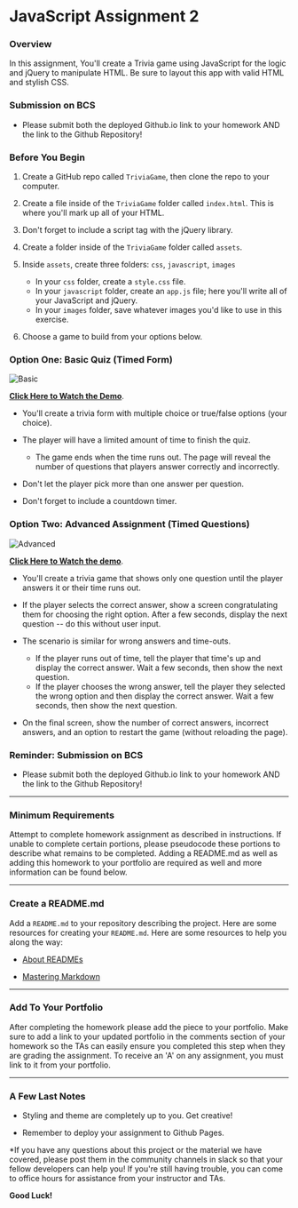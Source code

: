 # JavaScript Assignment 2

### Overview

In this assignment, You'll create a Trivia game using JavaScript for the logic and jQuery to manipulate HTML. Be sure to layout this app with valid HTML and stylish CSS.

### Submission on BCS

- Please submit both the deployed Github.io link to your homework AND the link to the Github Repository!

### Before You Begin

1.  Create a GitHub repo called `TriviaGame`, then clone the repo to your computer.

2.  Create a file inside of the `TriviaGame` folder called `index.html`. This is where you'll mark up all of your HTML.
3.  Don't forget to include a script tag with the jQuery library.

4.  Create a folder inside of the `TriviaGame` folder called `assets`.
5.  Inside `assets`, create three folders: `css`, `javascript`, `images`

    - In your `css` folder, create a `style.css` file.
    - In your `javascript` folder, create an `app.js` file; here you'll write all of your JavaScript and jQuery.
    - In your `images` folder, save whatever images you'd like to use in this exercise.

6.  Choose a game to build from your options below.

### Option One: Basic Quiz (Timed Form)

![Basic](Images/1-basic.jpg)

**[Click Here to Watch the Demo](basic-trivia-demo.mov)**.

- You'll create a trivia form with multiple choice or true/false options (your choice).

- The player will have a limited amount of time to finish the quiz.

  - The game ends when the time runs out. The page will reveal the number of questions that players answer correctly and incorrectly.

- Don't let the player pick more than one answer per question.

- Don't forget to include a countdown timer.

### Option Two: Advanced Assignment (Timed Questions)

![Advanced](Images/2-advanced.jpg)

**[Click Here to Watch the demo](advanced-trivia-demo.mov)**.

- You'll create a trivia game that shows only one question until the player answers it or their time runs out.

- If the player selects the correct answer, show a screen congratulating them for choosing the right option. After a few seconds, display the next question -- do this without user input.

- The scenario is similar for wrong answers and time-outs.

  - If the player runs out of time, tell the player that time's up and display the correct answer. Wait a few seconds, then show the next question.
  - If the player chooses the wrong answer, tell the player they selected the wrong option and then display the correct answer. Wait a few seconds, then show the next question.

- On the final screen, show the number of correct answers, incorrect answers, and an option to restart the game (without reloading the page).

### Reminder: Submission on BCS

- Please submit both the deployed Github.io link to your homework AND the link to the Github Repository!

---

### Minimum Requirements

Attempt to complete homework assignment as described in instructions. If unable to complete certain portions, please pseudocode these portions to describe what remains to be completed. Adding a README.md as well as adding this homework to your portfolio are required as well and more information can be found below.

---

### Create a README.md

Add a `README.md` to your repository describing the project. Here are some resources for creating your `README.md`. Here are some resources to help you along the way:

- [About READMEs](https://help.github.com/articles/about-readmes/)

- [Mastering Markdown](https://guides.github.com/features/mastering-markdown/)

---

### Add To Your Portfolio

After completing the homework please add the piece to your portfolio. Make sure to add a link to your updated portfolio in the comments section of your homework so the TAs can easily ensure you completed this step when they are grading the assignment. To receive an 'A' on any assignment, you must link to it from your portfolio.

---

### A Few Last Notes

- Styling and theme are completely up to you. Get creative!

- Remember to deploy your assignment to Github Pages.

\*If you have any questions about this project or the material we have covered, please post them in the community channels in slack so that your fellow developers can help you! If you're still having trouble, you can come to office hours for assistance from your instructor and TAs.

**Good Luck!**
